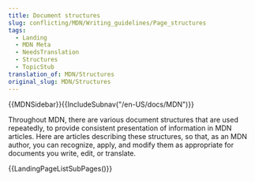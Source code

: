 ```yaml
---
title: Document structures
slug: conflicting/MDN/Writing_guidelines/Page_structures
tags:
  - Landing
  - MDN Meta
  - NeedsTranslation
  - Structures
  - TopicStub
translation_of: MDN/Structures
original_slug: MDN/Structures
---
```

{{MDNSidebar}}{{IncludeSubnav("/en-US/docs/MDN")}}

Throughout MDN, there are various document structures that are used repeatedly, to provide consistent presentation of information in MDN articles. Here are articles describing these structures, so that, as an MDN author, you can recognize, apply, and modify them as appropriate for documents you write, edit, or translate.

{{LandingPageListSubPages()}}
